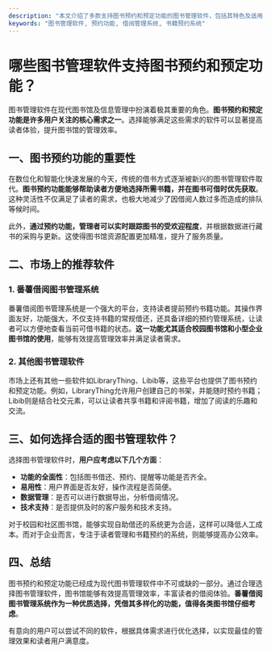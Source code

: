 ```yaml
---
description: "本文介绍了多款支持图书预约和预定功能的图书管理软件，包括其特色及适用场景。"
keywords: "图书管理软件, 预约功能, 借阅管理系统, 书籍预约系统"
---
```

# 哪些图书管理软件支持图书预约和预定功能？

图书管理软件在现代图书馆及信息管理中扮演着极其重要的角色。**图书预约和预定功能是许多用户关注的核心需求之一**。选择能够满足这些需求的软件可以显著提高读者体验，提升图书馆的管理效率。

## 一、图书预约功能的重要性

在数位化和智能化快速发展的今天，传统的借书方式逐渐被新兴的图书管理软件取代。**图书预约功能能够帮助读者方便地选择所需书籍，并在图书可借时优先获取**。这种灵活性不仅满足了读者的需求，也极大地减少了因借阅人数过多而造成的排队等候时间。

此外，**通过预约功能，管理者可以实时跟踪图书的受欢迎程度**，并根据数据进行藏书的采购与更新。这使得图书馆资源配置更加精准，提升了服务质量。

## 二、市场上的推荐软件

### 1. 番薯借阅图书管理系统

番薯借阅图书管理系统是一个强大的平台，支持读者提前预约书籍功能。其操作界面友好，功能强大，不仅支持书籍的常规借还，还具备详细的预约管理系统，让读者可以方便地查看当前可借书籍的状态。**这一功能尤其适合校园图书馆和小型企业图书馆的使用**，能够有效提高管理效率并满足读者需求。

### 2. 其他图书管理软件

市场上还有其他一些软件如LibraryThing、Libib等，这些平台也提供了图书预约和预定功能。例如，LibraryThing允许用户创建自己的书架，并能随时预约书籍；Libib则是结合社交元素，可以让读者共享书籍和评阅书籍，增加了阅读的乐趣和交流。

## 三、如何选择合适的图书管理软件？

选择图书管理软件时，**用户应考虑以下几个方面**：

- **功能的全面性**：包括图书借还、预约、提醒等功能是否齐全。
- **易用性**：用户界面是否友好，操作流程是否简便。
- **数据管理**：是否可以进行数据导出，分析借阅情况。
- **技术支持**：是否提供及时的客户服务和技术支持。

对于校园和社区图书馆，能够实现自助借还的系统更为合适，这样可以降低人工成本。而对于企业而言，专注于读者管理和书籍预约的系统，则能够提高办公效率。

## 四、总结

图书预约和预定功能已经成为现代图书管理软件中不可或缺的一部分。通过合理选择图书管理软件，图书馆能够有效提高管理效率，丰富读者的借阅体验。**番薯借阅图书管理系统作为一种优质选择，凭借其多样化的功能，值得各类图书馆仔细考虑**。

有意向的用户可以尝试不同的软件，根据具体需求进行优化选择，以实现最佳的管理效果和读者用户满意度。
